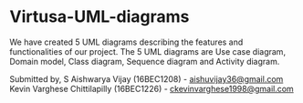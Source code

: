 # Virtusa-UML-diagrams
We have created 5 UML diagrams describing the features and functionalities of our project. The 5 UML diagrams are Use case diagram, Domain model, Class diagram, Sequence diagram and Activity diagram.

Submitted by,
S Aishwarya Vijay (16BEC1208) - aishuvijay36@gmail.com
Kevin Varghese Chittilapilly (16BEC1226) - ckevinvarghese1998@gmail.com
